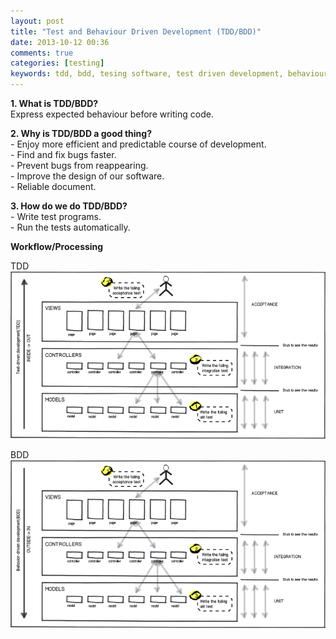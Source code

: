 ```yaml
---
layout: post
title: "Test and Behaviour Driven Development (TDD/BDD)"
date: 2013-10-12 00:36
comments: true
categories: [testing]
keywords: tdd, bdd, tesing software, test driven development, behaviour driven development, testing, tdd workflow, tdd processing, bdd workflow, bdd processing
---
```


<p>
  <strong>1. What is TDD/BDD?</strong><br/>
  Express expected behaviour before writing code.
</p>

<p>
  <strong>2. Why is TDD/BDD a good thing?</strong><br/>
  - Enjoy more efficient and predictable course of development.<br/>
  - Find and fix bugs faster.<br/>
  - Prevent bugs from reappearing.<br/>
  - Improve the design of our software.<br/>
  - Reliable document.
</p>

<p>
  <strong>3. How do we do TDD/BDD?</strong><br/>
  - Write test programs.<br/>
  - Run the tests automatically.
</p>

<p>
  <strong>Workflow/Processing</strong>
</p>

<p> 
  TDD<br/>
  <a class="fancybox" href="/images/tdd.png"><img src="/images/tdd.png" /></a>
</p>

<p>
  BDD<br/>
  <a class="fancybox" href="/images/tdd.png"><img src="/images/bdd.png" /></a>
</p>